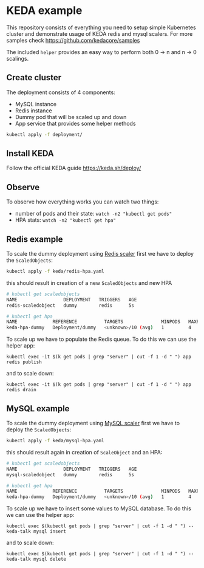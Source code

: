 # KEDA example

This repository consists of everything you need to setup simple Kubernetes 
cluster and demonstrate usage of KEDA redis and mysql scalers. For more
samples check https://github.com/kedacore/samples

The included `helper` provides an easy way to perform both 0 -> n and n -> 0 scalings.  

## Create cluster
The deployment consists of 4 components:
- MySQL instance
- Redis instance
- Dummy pod that will be scaled up and down
- App service that provides some helper methods
```sh
kubectl apply -f deployment/
```

## Install KEDA
Follow the official KEDA guide https://keda.sh/deploy/


## Observe
To observe how everything works you can watch two things:
- number of pods and their state: `watch -n2 "kubectl get pods"`
- HPA stats: `watch -n2 "kubectl get hpa"`


## Redis example
To scale the dummy deployment using 
[Redis scaler](https://keda.sh/scalers/redis-lists/) first we have to
deploy the `ScaledObjects`:
```sh
kubectl apply -f keda/redis-hpa.yaml
```
this should result in creation of a new `ScaledObjects` and new HPA
```sh
# kubectl get scaledobjects
NAME                 DEPLOYMENT   TRIGGERS   AGE
redis-scaledobject   dummy        redis      5s

# kubectl get hpa
NAME             REFERENCE          TARGETS              MINPODS   MAXPODS   REPLICAS   AGE
keda-hpa-dummy   Deployment/dummy   <unknown>/10 (avg)   1         4         0          45s
```

To scale up we have to populate the Redis queue. To do this we can use the helper app:
```shell script
kubectl exec -it $(k get pods | grep "server" | cut -f 1 -d " ") app redis publish
```
and to scale down:
```shell script
kubectl exec -it $(k get pods | grep "server" | cut -f 1 -d " ") app redis drain
```

## MySQL example
To scale the dummy deployment using 
[MySQL scaler](https://keda.sh/scalers/mysql/) first we have to
deploy the `ScaledObjects`:
```sh
kubectl apply -f keda/mysql-hpa.yaml
```
this should result again in creation of `ScaleObject` and an HPA:
```sh
# kubectl get scaledobjects
NAME                 DEPLOYMENT   TRIGGERS   AGE
mysql-scaledobject   dummy        redis      5s

# kubectl get hpa
NAME             REFERENCE          TARGETS              MINPODS   MAXPODS   REPLICAS   AGE
keda-hpa-dummy   Deployment/dummy   <unknown>/10 (avg)   1         4         0          45s
```

To scale up we have to insert some values to MySQL database. 
To do this we can use the helper app:
```shell script
kubectl exec $(kubectl get pods | grep "server" | cut -f 1 -d " ") -- keda-talk mysql insert
```
and to scale down:
```shell script
kubectl exec $(kubectl get pods | grep "server" | cut -f 1 -d " ") -- keda-talk mysql delete
```
